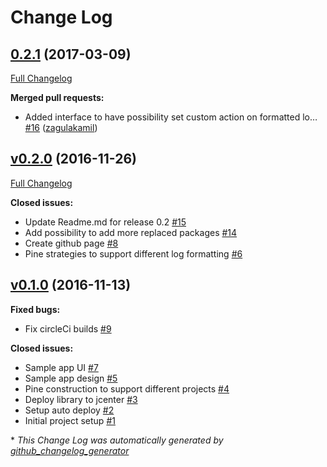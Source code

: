 # Change Log

## [0.2.1](https://github.com/bskierys/Pine/tree/0.2.1) (2017-03-09)
[Full Changelog](https://github.com/bskierys/Pine/compare/v0.2.0...0.2.1)

**Merged pull requests:**

- Added interface to have possibility set custom action on formatted lo… [\#16](https://github.com/bskierys/Pine/pull/16) ([zagulakamil](https://github.com/zagulakamil))

## [v0.2.0](https://github.com/bskierys/Pine/tree/v0.2.0) (2016-11-26)
[Full Changelog](https://github.com/bskierys/Pine/compare/v0.1.0...v0.2.0)

**Closed issues:**

- Update Readme.md for release 0.2 [\#15](https://github.com/bskierys/Pine/issues/15)
- Add possibility to add more replaced packages [\#14](https://github.com/bskierys/Pine/issues/14)
- Create github page [\#8](https://github.com/bskierys/Pine/issues/8)
- Pine strategies to support different log formatting [\#6](https://github.com/bskierys/Pine/issues/6)

## [v0.1.0](https://github.com/bskierys/Pine/tree/v0.1.0) (2016-11-13)
**Fixed bugs:**

- Fix circleCi builds [\#9](https://github.com/bskierys/Pine/issues/9)

**Closed issues:**

- Sample app UI [\#7](https://github.com/bskierys/Pine/issues/7)
- Sample app design [\#5](https://github.com/bskierys/Pine/issues/5)
- Pine construction to support different projects [\#4](https://github.com/bskierys/Pine/issues/4)
- Deploy library to jcenter [\#3](https://github.com/bskierys/Pine/issues/3)
- Setup auto deploy [\#2](https://github.com/bskierys/Pine/issues/2)
- Initial project setup [\#1](https://github.com/bskierys/Pine/issues/1)



\* *This Change Log was automatically generated by [github_changelog_generator](https://github.com/skywinder/Github-Changelog-Generator)*